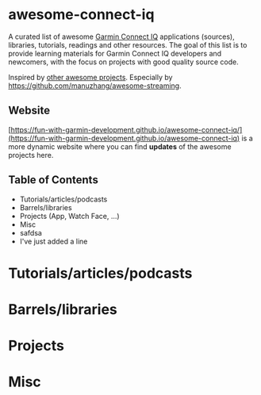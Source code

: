 # awesome-connect-iq

A curated list of awesome [Garmin Connect IQ](https://developer.garmin.com/connect-iq/overview/) applications (sources), libraries, tutorials, readings and other resources. The goal of this list is to provide learning materials for Garmin Connect IQ developers and newcomers, with the focus on projects with good quality source code.

Inspired by [other awesome projects](https://github.com/sindresorhus/awesome). Especially by https://github.com/manuzhang/awesome-streaming.

## Website

[https://fun-with-garmin-development.github.io/awesome-connect-iq/](https://fun-with-garmin-development.github.io/awesome-connect-iq) is a more dynamic website where you can find **updates** of the awesome projects here.

## Table of Contents

- Tutorials/articles/podcasts
- Barrels/libraries
- Projects (App, Watch Face, ...)
- Misc
- safdsa
- I've just added a line
# Tutorials/articles/podcasts

# Barrels/libraries

# Projects

# Misc
